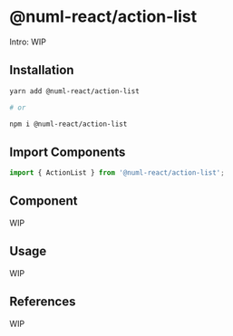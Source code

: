 # @numl-react/action-list

Intro: WIP

## Installation

```sh
yarn add @numl-react/action-list

# or

npm i @numl-react/action-list
```

## Import Components

```jsx
import { ActionList } from '@numl-react/action-list';
```

## Component

WIP

## Usage

WIP

## References

WIP
